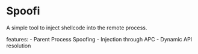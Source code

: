 # Spoofi
A simple tool to inject shellcode into the remote process.  

features: 
              - Parent Process Spoofing
              - Injection through APC 
              - Dynamic API resolution
